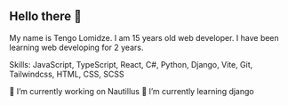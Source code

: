 ## Hello there 👋

My name is Tengo Lomidze. I am 15 years old web developer. I have been learning web developing for 2 years. 

Skills: JavaScript, TypeScript, React, C#, Python, Django, Vite, Git, Tailwindcss, HTML, CSS, SCSS

🔭 I’m currently working on Nautillus
🌱 I’m currently learning django
